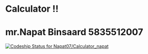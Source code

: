 # Calculator !!
# mr.Napat Binsaard 5835512007

[![Codeship Status for Napat07/Calculator_napat](https://app.codeship.com/projects/f99a6160-df74-0137-90d7-1a01285152c2/status?branch=master)](https://app.codeship.com/projects/372308)